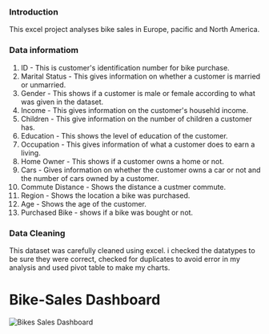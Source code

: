 ### Introduction
This excel project analyses bike sales in Europe, pacific and North America. 

### Data informatiom
1. ID - This is customer's identification number for bike purchase.
2. Marital Status - This gives information on whether a customer is married or unmarried.
3. Gender - This shows if a customer is male or female according to what was given in the dataset.
4. Income - This gives information on the customer's househld income.
5. Children - This give information on the number of children a customer has.
6. Education - This shows the level of education of the customer.
7. Occupation - This gives information of what a customer does to earn a living.
8. Home Owner - This shows if a customer owns a home or not.
9. Cars  - Gives information on whether the customer owns a car or not and the number of cars owned by a customer.
10. Commute Distance - Shows the distance a custmer commute.
11. Region - Shows the location a bike was purchased.
12. Age - Shows the age of the customer.
13. Purchased Bike - shows if a bike was bought or not.

### Data Cleaning
This dataset was carefully cleaned using excel. i checked the datatypes to be sure they were correct, checked for duplicates to avoid error in my analysis and used pivot table to make my charts.


# Bike-Sales Dashboard

![Bikes Sales Dashboard](https://github.com/Kijem45/Bike_Sales/assets/147368327/146ca7f3-ab7f-4868-b168-f5bd2745292d)



